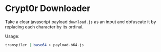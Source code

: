 # Crypt0r Downloader

Take a clear javascript payload `download.js` as an input and obfuscate it by replacing each character by its ordinal.

Usage:
```bash
transpiler | base64 > payload.b64.js
```

